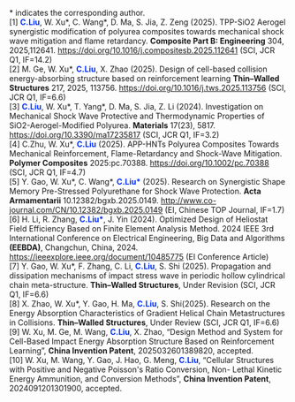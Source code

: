 &#42; indicates the corresponding author.
<br>
[1] <font color="#0022ffff"><b>C.Liu</b></font>, W. Xu*, C. Wang*, D. Ma, S. Jia, Z. Zeng (2025). TPP-SiO2 Aerogel synergistic modification of polyurea composites towards mechanical shock wave mitigation and flame retardancy. <b>Composite Part B: Engineering</b> 304, 2025,112641. <a href="https://doi.org/10.1016/j.compositesb.2025.112641" target="_blank">https://doi.org/10.1016/j.compositesb.2025.112641</a > (SCI, JCR Q1, IF=14.2)
<br>
[2] M. Ge, W. Xu*, <font color="#0022ffff"><b>C.Liu</b></font>, X. Zhao (2025). Design of cell-based collision energy-absorbing structure based on reinforcement learning <b>Thin–Walled Structures</b> 217, 2025, 113756. <a href="https://doi.org/10.1016/j.tws.2025.113756" target="_blank">https://doi.org/10.1016/j.tws.2025.113756</a > (SCI, JCR Q1, IF=6.6)
<br>
[3] <font color="#0022ffff"><b>C.Liu</b></font>, W. Xu*, T. Yang*, D. Ma, S. Jia, Z. Li (2024). Investigation on Mechanical Shock Wave Protective and Thermodynamic Properties of SiO2-Aerogel-Modified Polyurea. <b>Materials</b> 17(23), 5817. <a href="https://doi.org/10.3390/ma17235817" target="_blank">https://doi.org/10.3390/ma17235817</a > (SCI, JCR Q1, IF=3.2)
<br>
[4] C.Zhu, W. Xu*, <font color="#0022ffff"><b>C.Liu</b></font> (2025). APP-HNTs Polyurea Composites Towards Mechanical Reinforcement, Flame-Retardancy and Shock-Wave Mitigation. <b>Polymer Composites</b> 2025:pc.70388. <a href="https://doi.org/10.1002/pc.70388" target="_blank">https://doi.org/10.1002/pc.70388</a > (SCI, JCR Q1, IF=4.7)
<br>
[5] Y. Gao, W. Xu*, C. Wang*, <font color="#0022ffff"><b>C.Liu*</b></font> (2025). Research on Synergistic Shape Memory Pre-Stressed Polyurethane for Shock Wave Protection. <b>Acta Armamentarii</b> 10.12382/bgxb.2025.0149. <a href="http://www.co-journal.com/CN/10.12382/bgxb.2025.0149" target="_blank">http://www.co-journal.com/CN/10.12382/bgxb.2025.0149</a > (EI, Chinese TOP Journal, IF=1.7)
<br>
[6] H. Li, R. Zhang, <font color="#0022ffff"><b>C.Liu*</b></font>, J. Yin (2024). Optimized Design of Heliostat Field Efficiency Based on Finite Element Analysis Method. 2024 IEEE 3rd International Conference on Electrical Engineering, Big Data and Algorithms <b>(EEBDA)</b>, Changchun, China, 2024. <a href="https://ieeexplore.ieee.org/document/10485775" target="_blank">https://ieeexplore.ieee.org/document/10485775</a > (EI Conference Article)
<br>
[7] Y. Gao, W. Xu*, F. Zhang, C. Li, <font color="#0022ffff"><b>C.Liu</b></font>, S. Shi (2025). Propagation and dissipation mechanisms of impact stress wave in periodic hollow cylindrical chain meta-structure. <b>Thin–Walled Structures</b>, Under Revision (SCI, JCR Q1, IF=6.6)
<br>
[8] X. Zhao, W. Xu*, Y. Gao, H. Ma, <font color="#0022ffff"><b>C.Liu</b></font>, S. Shi(2025). Research on the Energy Absorption Characteristics of Gradient Helical Chain Metastructures in Collisions. <b>Thin–Walled Structures</b>, Under Review (SCI, JCR Q1, IF=6.6)
<br>
[9] W. Xu, M. Ge, M. Wang, <font color="#0022ffff"><b>C.Liu</b></font>, X. Zhao, “Design Method and System for Cell-Based Impact Energy Absorption Structure Based on Reinforcement Learning”, <b>China Invention Patent</b>, 2025032601389820, accepted.
<br>
[10] W. Xu, M. Wang, Y. Gao, J. Hao, G. Meng, <font color="#0022ffff"><b>C.Liu</b></font>, “Cellular Structures with Positive and Negative Poisson's Ratio Conversion, Non- Lethal Kinetic Energy Ammunition, and Conversion Methods”, <b>China Invention Patent</b>, 2024091201301900, accepted.
